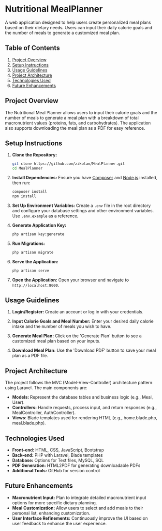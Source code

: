 
# Nutritional MealPlanner

A web application designed to help users create personalized meal plans based on their dietary needs. Users can input their daily calorie goals and the number of meals to generate a customized meal plan.

## Table of Contents

1. [Project Overview](#project-overview)
2. [Setup Instructions](#setup-instructions)
3. [Usage Guidelines](#usage-guidelines)
4. [Project Architecture](#project-architecture)
5. [Technologies Used](#technologies-used)
6. [Future Enhancements](#future-enhancements)

## Project Overview

The Nutritional Meal Planner allows users to input their calorie goals and the number of meals to generate a meal plan with a breakdown of total macronutrient values (proteins, fats, and carbohydrates). The application also supports downloading the meal plan as a PDF for easy reference.

## Setup Instructions

1. **Clone the Repository:**
   ```bash
   git clone https://github.com/zikotan/MealPlanner.git
   cd MealPlanner
   ```

2. **Install Dependencies:**
   Ensure you have [Composer](https://getcomposer.org/) and [Node.js](https://nodejs.org/) installed, then run:
   ```bash
   composer install
   npm install
   ```

3. **Set Up Environment Variables:**
   Create a `.env` file in the root directory and configure your database settings and other environment variables. Use `.env.example` as a reference.

4. **Generate Application Key:**
   ```bash
   php artisan key:generate
   ```

5. **Run Migrations:**
   ```bash
   php artisan migrate
   ```

6. **Serve the Application:**
   ```bash
   php artisan serve
   ```

7. **Open the Application:**
   Open your browser and navigate to `http://localhost:8000`.

## Usage Guidelines

1. **Login/Register:**
   Create an account or log in with your credentials.

2. **Input Calorie Goals and Meal Number:**
   Enter your desired daily calorie intake and the number of meals you wish to have.

3. **Generate Meal Plan:**
   Click on the 'Generate Plan' button to see a customized meal plan based on your inputs.

4. **Download Meal Plan:**
   Use the 'Download PDF' button to save your meal plan as a PDF file.

## Project Architecture

The project follows the MVC (Model-View-Controller) architecture pattern using Laravel. The main components are:

- **Models:** Represent the database tables and business logic (e.g., Meal, User).
- **Controllers:** Handle requests, process input, and return responses (e.g., MealController, AuthController).
- **Views:** Blade templates used for rendering HTML (e.g., home.blade.php, meal.blade.php).

## Technologies Used

- **Front-end:** HTML, CSS, JavaScript, Bootstrap
- **Back-end:** PHP with Laravel, Blade templates
- **Database:** Options for Text files, MySQL, SQL
- **PDF Generation:** HTML2PDF for generating downloadable PDFs
- **Additional Tools:** GitHub for version control

## Future Enhancements

- **Macronutrient Input:** Plan to integrate detailed macronutrient input options for more specific dietary planning.
- **Meal Customization:** Allow users to select and add meals to their personal list, enhancing customization.
- **User Interface Refinements:** Continuously improve the UI based on user feedback to enhance the user experience.
